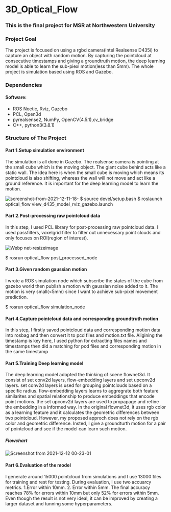 # 3D_Optical_Flow
### This is the final project for MSR at Northwestern University
### Project Goal

The project is focused on using a rgbd camera(Intel Realsense D435i) to capture an object with random motion. By capturing the pointcloud at consecutive timestamps and giving a groundtruth motion, the deep learning model is able to learn the sub-piexl motion(less than 5mm). The whole project is simulation based using ROS and Gazebo.

### Dependencies
#### Software:
* ROS Noetic, Rviz, Gazebo
* PCL, Open3d
* pyrealsense2, NumPy, OpenCV(4.5.1),cv_bridge
* C++, python3(3.8.1)

### Structure of The Project
#### Part 1.Setup simulation environment

The simulation is all done in Gazebo. The realsense camera is pointing at the small cube which is the moving object. The giant cube behind acts like a static wall. The idea here is when the small cube is moving which means its pointcloud is also shifting, whereas the wall will not move and act like a ground reference. It is important for the deep learning model to learn the motion.

![screenshot-from-2021-12-11-18-](https://user-images.githubusercontent.com/70287453/145702636-4ffe441d-6626-43e1-ae83-daf4163bf32a.png)
$ source devel/setup.bash
$ roslaunch optical_flow view_d435_model_rviz_gazebo.launch 

#### Part 2.Post-processing raw pointcloud data

In this step, I used PCL library for post-processing raw pointcloud data. I used passfilters, voxelgrid filter to filter out unnecessary point clouds and only focuses on ROI(region of interest).

![Webp net-resizeimage](https://user-images.githubusercontent.com/70287453/145702641-c1b3c073-bc2f-4fcc-b7cf-b4ede0dc86e6.png)

$ rosrun optical_flow post_processed_node

#### Part 3.Given random gaussian motion

I wrote a ROS simulation node which subscribe the states of the cube from gazebo world then publish a motion with gaussian noise added to it. The motion is very small(<5mm) since I want to achieve sub-pixel movement prediction.

$ rosrun optical_flow simulation_node

#### Part 4.Capture pointcloud data and corresponding groundtruth motion

In this step, I firstly saved pointcloud data and corresponding motion data into rosbag and then convert it to pcd files and motion.txt file. Aligining the timestamp is key here, I used python for extracting files names and timestamps then did a matching for pcd files and corresponding motion in the same timestamp 

#### Part 5.Training Deep learning model

The deep learning model adopted the thinking of scene flownet3d. It consist of set conv2d layers, flow-embedding layers and set upconv2d layers. set conv2d layers is used for grouping pointclouds based on a specific radius. flow-embedding layers learns to aggregrate both feature similarites and spatial relationship to produce embeddings that encode point motions. the set upconv2d layers are used to propapage and refine the embedding in a informed way. In the original flownet3d, it uses rgb color as a learning feature and it calculates the geometric differences between two pointcloud. However, my proposed approch does not rely on the rgb color and geometric difference. Insted, I give a groundturth motion for a pair of pointcloud and see if the model can learn such motion.

##### Flowchart
![Screenshot from 2021-12-12 00-23-01](https://user-images.githubusercontent.com/70287453/145702686-f6ba5ef4-f984-4c40-8a7a-6c4ddae66944.png)


#### Part 6.Evaluation of the model

I generate around 15000 pointcloud from simulations and I use 13000 files for training and rest for testing. During evaluation, I use two accuarcy metrics. 1.Error within 10mm. 2. Error within 5mm. The final accuracy reaches 78% for errors within 10mm but only 52% for errors within 5mm. Even though the result is not very ideal, it can be improved by creating a larger dataset and tunning some hyperparameters.
